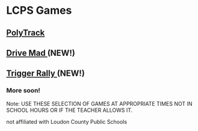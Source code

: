 # LCPS Games
## [PolyTrack](https://lcpsgames.github.io/polytrack/) 
## [ Drive Mad ](https://lcpsgames.github.io/drivemad/) (NEW!)
## [ Trigger Rally ](lcpsgames.github.io/TriggerRally/) (NEW!)
### More soon!









Note: USE THESE SELECTION OF GAMES AT APPROPRIATE TIMES NOT IN SCHOOL HOURS OR IF THE TEACHER ALLOWS IT.



not affiliated with Loudon County Public Schools 
